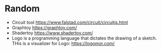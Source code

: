 # Random

- Circuit tool <https://www.falstad.com/circuit/circuitjs.html>
- Graphtoy <https://graphtoy.com/>
- Shadertoy <https://www.shadertoy.com/>
- Logo is a programming language that dictates the drawing of a sketch. THis is a visualizer for Logo: <https://logomor.com/>

